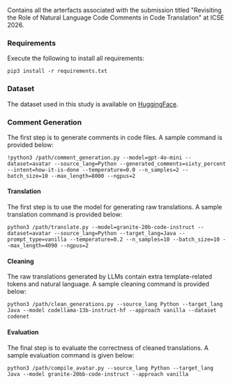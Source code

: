 Contains all the arterfacts associated with the submission titled "Revisiting the Role of Natural Language Code 
Comments in Code Translation" at ICSE 2026. 



### Requirements
Execute the following to install all requirements:
```
pip3 install -r requirements.txt
```

### Dataset

The dataset used in this study is available on [HuggingFace](https://huggingface.co/iidai). 

### Comment Generation

The first step is to generate comments in code files. A sample command is provided below:
```
!python3 /path/comment_generation.py --model=gpt-4o-mini --dataset=avatar --source_lang=Python --generated_comments=sixty_percent --intent=how-it-is-done --temperature=0.0 --n_samples=2 --batch_size=10 --max_length=8000 --ngpus=2
```
#### Translation

The first step is to use the model for generating raw translations. A sample translation command is provided below:

```
python3 /path/translate.py --model=granite-20b-code-instruct --dataset=avatar --source_lang=Python --target_lang=Java --prompt_type=vanilla --temperature=0.2 --n_samples=10 --batch_size=10 --max_length=4090 --ngpus=2
```

#### Cleaning

The raw translations generated by LLMs contain extra template-related tokens and natural language. A sample cleaning command is provided below:

```
python3 /path/clean_generations.py --source_lang Python --target_lang Java --model codellama-13b-instruct-hf --approach vanilla --dataset codenet
```

#### Evaluation

The final step is to evaluate the correctness of cleaned translations. A sample evaluation command is given below:

```
python3 /path/compile_avatar.py --source_lang Python --target_lang Java --model granite-20bb-code-instruct --approach vanilla
```

